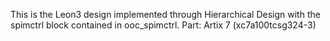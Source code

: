 This is the Leon3 design implemented through Hierarchical Design with the spimctrl block contained in ooc_spimctrl.
Part: Artix 7 (xc7a100tcsg324-3)
